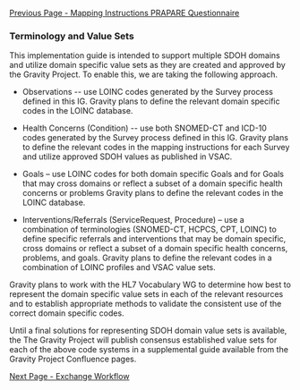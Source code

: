 [Previous Page - Mapping Instructions PRAPARE Questionnaire](mapping_instructions_prapare_questionnaire.html)

###  Terminology and Value Sets

This implementation guide is intended to support multiple SDOH domains and utilize domain specific value sets as they are created and approved by the Gravity Project.  To enable this, we are taking the following approach.

* Observations -- use LOINC codes generated by the Survey process defined in this IG.  Gravity plans to define the relevant domain specific codes in the LOINC database.

* Health Concerns (Condition) -- use both SNOMED-CT and ICD-10 codes generated by the Survey process defined in this IG.  Gravity plans to define the relevant codes in the mapping instructions for each Survey and utilize approved SDOH values as published in VSAC.

* Goals – use LOINC codes for both domain specific Goals and for Goals that may cross domains or reflect a subset of a domain specific health concerns or problems  Gravity plans to define the relevant codes in the LOINC database.

* Interventions/Referrals (ServiceRequest, Procedure) – use a combination of terminologies (SNOMED-CT, HCPCS, CPT, LOINC) to define specific referrals and interventions that may be domain specific, cross domains or reflect a subset of a domain specific health concerns, problems, and goals. Gravity plans to define the relevant codes in a combination of LOINC profiles and VSAC value sets.



Gravity plans to work with the HL7 Vocabulary WG to determine how best to represent the domain specific value sets in each of the relevant resources and to establish appropriate methods to validate the consistent use of the correct domain specific codes.

Until a final solutions for representing SDOH domain value sets is available, the The Gravity Project will publish consensus established value sets for each of the above code systems in a supplemental guide available from the Gravity Project Confluence pages.

[Next Page - Exchange Workflow](exchange_workflow.html)